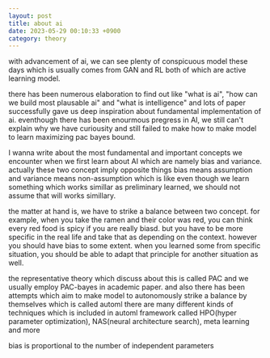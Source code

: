 ```yaml
---
layout: post
title: about ai
date: 2023-05-29 00:10:33 +0900
category: theory
---
```


with advancement of ai, we can see plenty of conspicuous model these days which is usually comes from GAN and RL both of which are active learning model.

there has been numerous elaboration to find out like "what is ai", "how can we build most plausable ai" and "what is intelligence" and lots of paper successfully gave us deep inspiration about fundamental implementation of ai. eventhough there has been enourmous pregress in AI, we still can't explain why we have curiousity and still failed to make how to make model to learn maximizing pac bayes bound.

I wanna write about the most fundamental and important concepts we encounter when we first learn about AI which are namely bias and variance.
actually these two concept imply opposite things bias means assumption and variance means non-assumption which is like even though we learn something which works simillar as preliminary learned, we should not assume that will works simillary.

the matter at hand is, we have to strike a balance between two concept. for example, when you take the ramen and their color was red, you can think every red food is spicy if you are really biasd. but you have to be more specific in the real life and take that as depending on the context. however you should have bias to some extent. when you learned some from specific situation, you should be able to adapt that principle for another situation as well.

the representative theory which discuss about this is called PAC and we usually employ PAC-bayes in academic paper. and also there has been attempts which aim to make model to autonomously strike a balance by themselves which is called automl
there are many different kinds of techniques which is included in automl framework called HPO(hyper parameter optimization), NAS(neural architecture search), meta learning and more

bias is proportional to the number of independent parameters 
